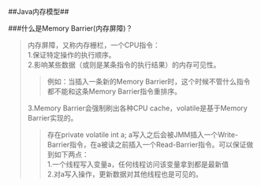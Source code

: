##Java内存模型##

###什么是Memory Barrier(内存屏障)？
> 内存屏障，又称内存栅栏，一个CPU指令：<br/>
> 1.保证特定操作的执行顺序。<br/>
> 2.影响某些数据（或则是某条指令的执行结果）的内存可见性。
> > 例如：当插入一条新的Memory Barrier时，这个时候不管什么指令都不能和这条Memory Barrier指令重排序。
> 
> 3.Memory Barrier会强制刷出各种CPU cache，volatile是基于Memory Barrier实现的。
> > 存在private volatile int a; a写入之后会被JMM插入一个Write-Barrier指令，在a被读之前插入一个Read-Barrier指令。可以保证做到如下两点：</br>
> > 1.一个线程写入变量a，任何线程访问该变量拿到都是最新值<br/>
> > 2.对a写入操作，更新数据对其他线程也是可见的。
